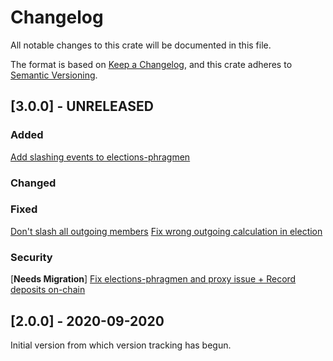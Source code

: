 # Changelog
All notable changes to this crate will be documented in this file.

The format is based on [Keep a Changelog](https://keepachangelog.com/en/1.0.0/),
and this crate adheres to [Semantic Versioning](https://semver.org/spec/v2.0.0.html).

## [3.0.0] - UNRELEASED

### Added
[Add slashing events to elections-phragmen](https://github.com/paritytech/substrate/pull/7543)

### Changed

### Fixed
[Don't slash all outgoing members](https://github.com/paritytech/substrate/pull/7394)
[Fix wrong outgoing calculation in election](https://github.com/paritytech/substrate/pull/7384)

### Security
\[**Needs Migration**\] [Fix elections-phragmen and proxy issue + Record deposits on-chain](https://github.com/paritytech/substrate/pull/7040)

## [2.0.0] - 2020-09-2020

Initial version from which version tracking has begun.


